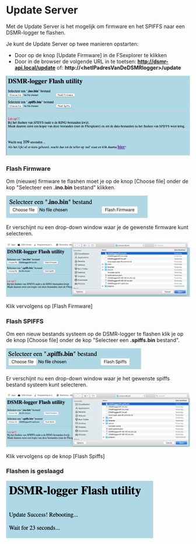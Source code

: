 # Update Server

Met de Update Server is het mogelijk om firmware en het SPIFFS naar een DSMR-logger te flashen.

Je kunt de Update Server op twee manieren opstarten:

* Door op de knop \[Update Firmware\] in de FSexplorer te klikken
* Door in de browser de volgende URL in te toetsen:      **http://dsmr-api.local/update** of:      **http://&lt;hetIPadresVanDeDSMRlogger&gt;/update**

![](.gitbook/assets/updateserver.png)

### Flash Firmware

Om \(nieuwe\) firmware te flashen moet je op de knop \[Choose file\] onder de kop "Selecteer een **.ino.bin** bestand" klikken.

![](.gitbook/assets/chooseino.png)

Er verschijnt nu een drop-down window waar je de gewenste firmware kunt selecteren.

![](.gitbook/assets/choose_ino_bin.png)

Klik vervolgens op \[Flash Firmware\]

### Flash SPIFFS

Om een nieuw bestands systeem op de DSMR-logger te flashen klik je op de knop \[Choose file\] onder de kop "Selecteer een **.spiffs.bin** bestand".

![](.gitbook/assets/choosespiffs.png)

Er verschijnt nu een drop-down window waar je het gewenste spiffs bestand systeem kunt selecteren.

![](.gitbook/assets/choose_spiffs_bin.png)

Klik vervolgens op de knop \[Flash Spiffs\]

### Flashen is geslaagd

![](.gitbook/assets/image.png)

